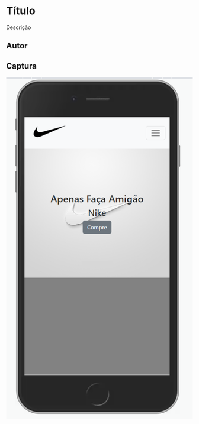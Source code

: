 # Título
Descrição
## Autor
## Captura
!["alt" - descrição da imagem](https://github.com/Ka310805/BD2-03-10/blob/main/img/CapturesSM.PNG)
